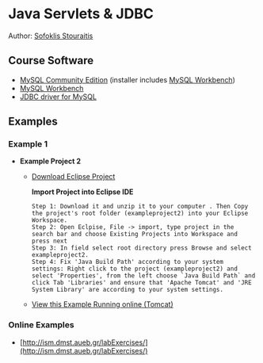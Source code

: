 # Java Servlets & JDBC

Author: [Sofoklis Stouraitis](mailto:sofos@aueb.gr)



## Course Software

* [MySQL Community Edition](https://dev.mysql.com/downloads/installer/) (installer includes [MySQL Workbench](https://dev.mysql.com/downloads/workbench/))
* [MySQL Workbench](https://dev.mysql.com/downloads/workbench/)
* [JDBC driver for MySQL](https://dev.mysql.com/downloads/connector/j/)


## Examples

### Example 1

* **Example Project 2**
  * [Download Eclipse Project](examples/exampleproject2.zip)

    **Import Project into Eclipse IDE**
    ```
    Step 1: Download it and unzip it to your computer . Then Copy the project's root folder (exampleproject2) into your Eclipse Workspace.
    Step 2: Open Eclpise, File -> import, type project in the search bar and choose Existing Projects into Workspace and press next
    Step 3: In field select root directory press Browse and select exampleproject2.
    Step 4: Fix 'Java Build Path' according to your system settings: Right click to the project (exampleproject2) and select 'Properties', from the left choose `Java Build Path` and click Tab 'Libraries' and ensure that 'Apache Tomcat' and 'JRE System Library' are according to your system settings.
    ```

  * [View this Example Running online (Tomcat)](http://orfeas.dmst.aueb.gr/exampleproject2/search)

### Online Examples

* [http://ism.dmst.aueb.gr/labExercises/](http://ism.dmst.aueb.gr/labExercises/)



